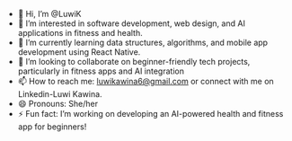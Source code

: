 - 👋 Hi, I’m @LuwiK
- 👀 I’m interested in software development, web design, and AI applications in fitness and health.
- 🌱 I’m currently learning data structures, algorithms, and mobile app development using React Native.
- 💞️ I’m looking to collaborate on beginner-friendly tech projects, particularly in fitness apps and AI integration
- 📫 How to reach me: luwikawina6@gmail.com or connect with me on Linkedin-Luwi Kawina.
- 😄 Pronouns: She/her
- ⚡ Fun fact: I’m working on developing an AI-powered health and fitness app for beginners!

<!---
LuwiK/LuwiK is a ✨ special ✨ repository because its `README.md` (this file) appears on your GitHub profile.
You can click the Preview link to take a look at your changes.
--->
